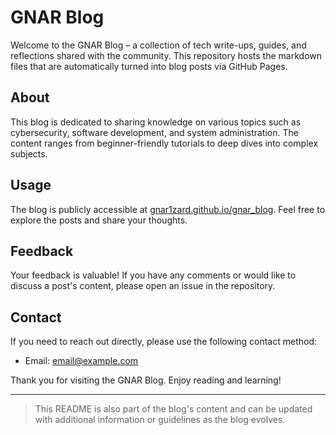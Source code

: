 # GNAR Blog

Welcome to the GNAR Blog – a collection of tech write-ups, guides, and reflections shared with the community. This repository hosts the markdown files that are automatically turned into blog posts via GitHub Pages.

## About

This blog is dedicated to sharing knowledge on various topics such as cybersecurity, software development, and system administration. The content ranges from beginner-friendly tutorials to deep dives into complex subjects.

## Usage

The blog is publicly accessible at [gnar1zard.github.io/gnar_blog](https://gnar1zard.github.io/gnar_blog/). Feel free to explore the posts and share your thoughts.

## Feedback

Your feedback is valuable! If you have any comments or would like to discuss a post's content, please open an issue in the repository.

## Contact

If you need to reach out directly, please use the following contact method:

- Email: [email@example.com](mailto:email@example.com)

Thank you for visiting the GNAR Blog. Enjoy reading and learning!

---

> This README is also part of the blog's content and can be updated with additional information or guidelines as the blog evolves.
